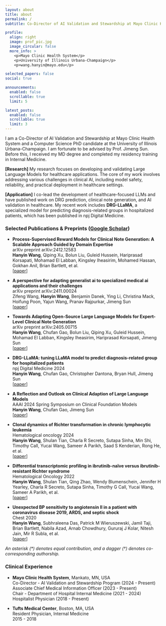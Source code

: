 ```yaml
---
layout: about
title: about
permalink: /
subtitle: Co-Director of AI Validation and Stewardship at Mayo Clinic Health System · Computer Science PhD Student at UIUC

profile:
  align: right
  image: prof_pic.jpg
  image_circular: false
  more_info: >
    <p>Mayo Clinic Health System</p>
    <p>University of Illinois Urbana-Champaign</p>
    <p>wang.hanyin@mayo.edu</p>

selected_papers: false
social: true

announcements:
  enabled: false
  scrollable: true
  limit: 5

latest_posts:
  enabled: false
  scrollable: true
  limit: 3
---
```


I am a Co-Director of AI Validation and Stewardship at Mayo Clinic Health System and a Computer Science PhD candidate at the University of Illinois Urbana-Champaign. I am fortunate to be advised by Prof. Jimeng Sun. Before this, I received my MD degree and completed my residency training in Internal Medicine.

**[Research]** My research focuses on developing and validating Large Language Models for healthcare applications. The core of my work involves addressing various challenges in clinical AI, including model safety, reliability, and practical deployment in healthcare settings.

**[Application]** I co-lead the development of healthcare-focused LLMs and have published work on DRG prediction, clinical note generation, and AI validation in healthcare. My recent work includes **DRG-LLaMA**, a specialized model for predicting diagnosis-related groups in hospitalized patients, which has been published in npj Digital Medicine.

### Selected Publications & Preprints ([Google Scholar](https://scholar.google.com/citations?user=JJPe5XcAAAAJ&hl=en))

* **Process-Supervised Reward Models for Clinical Note Generation: A Scalable Approach Guided by Domain Expertise**  
  arXiv preprint arXiv:2412.12583  
  **Hanyin Wang**, Qiping Xu, Bolun Liu, Guleid Hussein, Hariprasad Korsapati, Mohamad El Labban, Kingsley Iheasirim, Mohamed Hassan, Gokhan Anil, Brian Bartlett, et al.  
  \[[paper](https://arxiv.org/abs/2412.12583)\]

* **A perspective for adapting generalist ai to specialized medical ai applications and their challenges**  
  arXiv preprint arXiv:2411.00024  
  Zifeng Wang, **Hanyin Wang**, Benjamin Danek, Ying Li, Christina Mack, Hoifung Poon, Yajun Wang, Pranav Rajpurkar, Jimeng Sun  
  \[[paper](https://arxiv.org/abs/2411.00024)\]

* **Towards Adapting Open-Source Large Language Models for Expert-Level Clinical Note Generation**  
  arXiv preprint arXiv:2405.00715  
  **Hanyin Wang**, Chufan Gao, Bolun Liu, Qiping Xu, Guleid Hussein, Mohamad El Labban, Kingsley Iheasirim, Hariprasad Korsapati, Jimeng Sun  
  \[[paper](https://arxiv.org/abs/2405.00715)\]

* **DRG-LLaMA: tuning LLaMA model to predict diagnosis-related group for hospitalized patients**  
  npj Digital Medicine 2024  
  **Hanyin Wang**, Chufan Gao, Christopher Dantona, Bryan Hull, Jimeng Sun  
  \[[paper](https://www.nature.com/articles/s41746-023-00952-2)\]

* **A Reflection and Outlook on Clinical Adaption of Large Language Models**  
  AAAI 2024 Spring Symposium on Clinical Foundation Models  
  **Hanyin Wang**, Chufan Gao, Jimeng Sun  
  \[[paper](https://arxiv.org/abs/2402.13225)\]

* **Clonal dynamics of Richter transformation in chronic lymphocytic leukemia**  
  Hematological oncology 2024  
  **Hanyin Wang**, Shulan Tian, Charla R Secreto, Sutapa Sinha, Min Shi, Timothy Call, Yucai Wang, Sameer A Parikh, Saad S Kenderian, Rong He, et al.  
  \[[paper](https://onlinelibrary.wiley.com/doi/10.1002/hon.3196)\]

* **Differential transcriptomic profiling in ibrutinib-naïve versus ibrutinib-resistant Richter syndrome**  
  Hematological Oncology 2022  
  **Hanyin Wang**, Shulan Tian, Qing Zhao, Wendy Blumenschein, Jennifer H Yearley, Charla R Secreto, Sutapa Sinha, Timothy G Call, Yucai Wang, Sameer A Parikh, et al.  
  \[[paper](https://onlinelibrary.wiley.com/doi/10.1002/hon.2998)\]

* **Unexpected BP sensitivity to angiotensin II in a patient with coronavirus disease 2019, ARDS, and septic shock**  
  Chest 2020  
  **Hanyin Wang**, Subhraleena Das, Patrick M Wieruszewski, Jamil Taji, Brian Bartlett, Nabila Azad, Arnab Chowdhury, Gururaj J Kolar, Nitesh Jain, Mir R Subla, et al.  
  \[[paper](https://journal.chestnet.org/article/S0012-3692(20)31610-3/fulltext)\]

_An asterisk (\*) denotes equal contribution, and a dagger (†) denotes co-corresponding authorship._


### Clinical Experience

* **Mayo Clinic Health System**, Mankato, MN, USA  
  Co-Director - AI Validation and Stewardship Program (2024 - Present)  
  Associate Chief Medical Information Officer (2023 - Present)  
  Chair - Department of Hospital Internal Medicine (2021 - 2024)
  Hospitalist Physician (2018 - Present)

* **Tufts Medical Center**, Boston, MA, USA  
  Resident Physician, Internal Medicine  
  2015 - 2018
